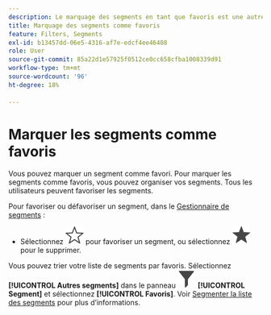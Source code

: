 ```yaml
---
description: Le marquage des segments en tant que favoris est une autre manière de les organiser pour en faciliter l’utilisation.
title: Marquage des segments comme favoris
feature: Filters, Segments
exl-id: b13457dd-06e5-4316-af7e-edcf4ee46408
role: User
source-git-commit: 85a22d1e57925f0512ce0cc658cfba1008339d91
workflow-type: tm+mt
source-wordcount: '96'
ht-degree: 18%

---
```


# Marquer les segments comme favoris

Vous pouvez marquer un segment comme favori. Pour marquer les segments comme favoris, vous pouvez organiser vos segments. Tous les utilisateurs peuvent favoriser les segments.

Pour favoriser ou défavoriser un segment, dans le [Gestionnaire de segments](/help/components/filters/manage-filters.md) :

* Sélectionnez ![StarOutline](/help/assets/icons/StarOutline.svg) pour favoriser un segment, ou sélectionnez ![Star](/help/assets/icons/Star.svg) pour le supprimer.

Vous pouvez trier votre liste de segments par favoris. Sélectionnez **[!UICONTROL Autres segments]** dans le panneau ![Segment](/help/assets/icons/Filter.svg) **[!UICONTROL Segment]** et sélectionnez **[!UICONTROL Favoris]**. Voir [Segmenter la liste des segments](/help/components/filters/filters-filter.md) pour plus d’informations.
